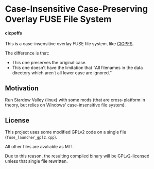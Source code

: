 # Case-Insensitive Case-Preserving Overlay FUSE File System
#### cicpoffs

This is a case-insensitive overlay FUSE file system, like [CIOPFS](https://www.brain-dump.org/projects/ciopfs/).

The difference is that:
- This one preserves the original case.
- This one doesn’t have the limitation that “All filenames in the data directory which aren’t all lower case are ignored.”

## Motivation

Run Stardew Valley (linux) with some mods (that are cross-platform in theory, but relies on Windows' case-insensitive file system).

## License

This project uses some modified GPLv2 code on a single file (`fuse_launcher_gpl2.cpp`).

All other files are avaliable as MIT.

Due to this reason, the resulting compiled binary will be GPLv2-licensed unless that single file rewritten.
